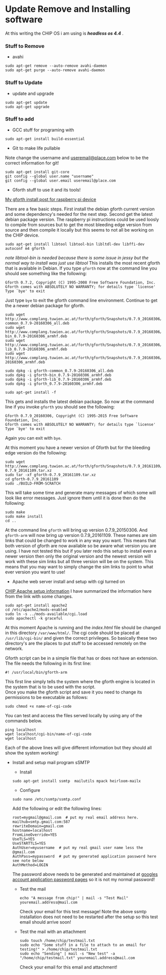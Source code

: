 # Update Remove and Installing software

At this writing the CHIP OS i am using is _**headless os 4.4**_ .

### Stuff to Remove

* avahi

```
sudo apt-get remove --auto-remove avahi-daemon
sudo apt-get purge --auto-remove avahi-daemon
```

### Stuff to Update

* update and upgrade

```
sudo apt-get update
sudo apt-get upgrade
```

### Stuff to add

* GCC stuff for programing with

```
sudo apt-get install build-essential
```

* Git to make life pullable

Note change the username and useremail@place.com below to be the correct information for git!

```
sudo apt-get install git-core
git config --global user.name "username"
git config --global user.email useremail@place.com
```

* Gforth stuff to use it and its tools!

[My gforth install post for raspberry pi device](https://www.raspberrypi.org/forums/viewtopic.php?f=34&t=43300)

There are a few basic steps.  First install the debian gforth current version and some dependency's needed for the next step.
Second get the latest debian package version.  The raspberry pi instructions could be used loosly to compile from sources but to
get the most bleeding edge version from source and then compile it locally but this seems to not all be working on the CHIP device.

```
sudo apt-get install libtool libtool-bin libltdl-dev libffi-dev autoconf m4 gforth
```

_*note libtool-bin is needed because there is some issue in jessy but the normal way to install was just use libtool*_
This installs the most recent gforth that is available in Debian.  If you type `gforth` now at the command line you should see something like the following:

```
Gforth 0.7.2, Copyright (C) 1995-2008 Free Software Foundation, Inc.
Gforth comes with ABSOLUTELY NO WARRANTY; for details type `license'
Type `bye' to exit
```

Just type `bye` to exit the gforth command line environment.  Continue to get the a newer debian package for gforth.

```
sudo wget http://www.complang.tuwien.ac.at/forth/gforth/Snapshots/0.7.9_20160306/gforth-common_0.7.9-20160306_all.deb
sudo wget http://www.complang.tuwien.ac.at/forth/gforth/Snapshots/0.7.9_20160306/gforth-bin_0.7.9-20160306_armhf.deb
sudo wget http://www.complang.tuwien.ac.at/forth/gforth/Snapshots/0.7.9_20160306/gforth-lib_0.7.9-20160306_armhf.deb
sudo wget http://www.complang.tuwien.ac.at/forth/gforth/Snapshots/0.7.9_20160306/gforth_0.7.9-20160306_armhf.deb

sudo dpkg -i gforth-common_0.7.9-20160306_all.deb
sudo dpkg -i gforth-bin_0.7.9-20160306_armhf.deb
sudo dpkg -i gforth-lib_0.7.9-20160306_armhf.deb
sudo dpkg -i gforth_0.7.9-20160306_armhf.deb

sudo apt-get install -f
```

This gets and installs the latest debian package. So now at the command line if you invoke `gforth` you should see the following:

```
Gforth 0.7.9_20160306, Copyright (C) 1995-2015 Free Software Foundation, Inc.
Gforth comes with ABSOLUTELY NO WARRANTY; for details type `license'
Type `bye' to exit
```

Again you can exit with `bye`.  

At this moment you have a newer version of Gforth but for the bleeding edge version do the following:

```
sudo wget http://www.complang.tuwien.ac.at/forth/gforth/Snapshots/0.7.9_20161109/gforth-0.7.9_20161109.tar.xz
sudo tar -xf gforth-0.7.9_20161109.tar.xz
cd gforth-0.7.9_20161109
sudo ./BUILD-FROM-SCRATCH
```

This will take some time and generate many messages of which some will look like error messages.   Just ignore them until it is done then do the following:

```
sudo make
sudo make install
cd ..
```

At the command line `gforth` will bring up version 0.7.9_20150306.  And `gforth-arm` will now bring up version 0.7.9_20161109.  These names are sim links that could be changed to work in any way you want.  This means that both version of gforth are now available so be aware what version you are using.  I have not tested this but if you later redo this setup to install even a newer version then only the original version and the newest version will work with these sim links but all three version will be on the system.  This means that you may want to simply change the sim links to point to what ever version you want to use!

* Apache web server install and setup with cgi turned on

[CHIP Apache setup information](http://www.chip-community.org/index.php/CGI_program_on_CHIP)
I have summarized the information here from the link with some changes.  

```
sudo apt-get install apache2
cd /etc/apache2/mods-enabled
sudo ln -s ../mods-available/cgi.load
sudo apachectl -k graceful
```

At this moment Apache is running and the _*index.html*_ file should be changed in this directory `/var/www/html/`.
The cgi code should be placed at `/usr/lib/cgi-bin/` and given the correct privileges.
So basically these two directory's are the places to put stuff to be accessed remotely on the network.

Gforth script can be in a simple file that has or does not have an extension.  The file needs the following in its first line:

```
#! /usr/local/bin/gforth-arm
```

This first line simply tells the system where the gforth engine is located in the system that is to be used with the script.  
Once you make the gforth script and save it you need to change its permissions to be executable as follows:

```
sudo chmod +x name-of-cgi-code
```

You can test and access the files served locally by using any of the commands below.

```
ping localhost
wget localhost/cgi-bin/name-of-cgi-code
wget localhost
```

Each of the above lines will give different information but they should all show the system working!

* Install and setup mail program sSMTP

  * Install

  ```
  sudo apt-get install ssmtp  mailutils mpack heirloom-mailx
  ```

  * Configure

  ```
  sudo nano /etc/ssmtp/ssmtp.conf
  ```

  Add the following or edit the following lines:

  ```
  root=mygmail@gmail.com  # put my real email address here.
  mailhub=smtp.gmail.com:587
  rewriteDomain=gmail.com
  hostname=localhost
  FromLineOverride=YES
  UseTLS=YES
  UseSTARTTLS=YES
  AuthUser=myusername  # put my real gmail user name less the @gmail.com
  AuthPass=mypassword  # put my generated application password here see note below
  AuthMethod=LOGIN
  ```

  The password above needs to be generated and maintained at [googles account application password pages](https://security.google.com/settings/security/apppasswords) so it is not my normal password!

  * Test the mail
    ```
    echo "A message from chip!" | mail -s "Test Mail" youremail.address@mail.com  
    ```
    Check your email for this test message!  Note the above ssmtp installation does not need to be restarted after the setup so this test email should arrive soon!

  * Test the mail with an attachment
    ```
    sudo touch /home/chip/testmail.txt
    sudo echo "Some stuff in a file to attach to an email for testing!" > /home/chip/testmail.txt
    sudo echo "Sending" | mail -s "New test" -a "/home/chip/testmail.txt" youremail.address@mail.com
    ```
    Check your email for this email and attachment!  

